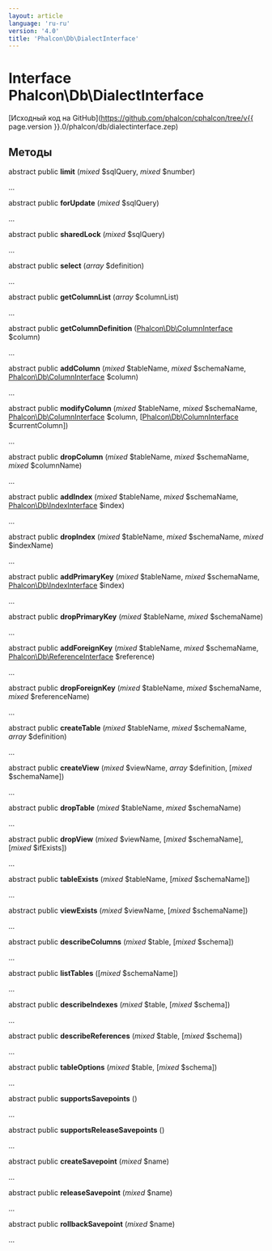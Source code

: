```yaml
---
layout: article
language: 'ru-ru'
version: '4.0'
title: 'Phalcon\Db\DialectInterface'
---
```

# Interface **Phalcon\Db\DialectInterface**

[Исходный код на GitHub](https://github.com/phalcon/cphalcon/tree/v{{ page.version }}.0/phalcon/db/dialectinterface.zep)

## Методы

abstract public **limit** (*mixed* $sqlQuery, *mixed* $number)

...

abstract public **forUpdate** (*mixed* $sqlQuery)

...

abstract public **sharedLock** (*mixed* $sqlQuery)

...

abstract public **select** (*array* $definition)

...

abstract public **getColumnList** (*array* $columnList)

...

abstract public **getColumnDefinition** ([Phalcon\Db\ColumnInterface](Phalcon_Db_ColumnInterface) $column)

...

abstract public **addColumn** (*mixed* $tableName, *mixed* $schemaName, [Phalcon\Db\ColumnInterface](Phalcon_Db_ColumnInterface) $column)

...

abstract public **modifyColumn** (*mixed* $tableName, *mixed* $schemaName, [Phalcon\Db\ColumnInterface](Phalcon_Db_ColumnInterface) $column, [[Phalcon\Db\ColumnInterface](Phalcon_Db_ColumnInterface) $currentColumn])

...

abstract public **dropColumn** (*mixed* $tableName, *mixed* $schemaName, *mixed* $columnName)

...

abstract public **addIndex** (*mixed* $tableName, *mixed* $schemaName, [Phalcon\Db\IndexInterface](Phalcon_Db_IndexInterface) $index)

...

abstract public **dropIndex** (*mixed* $tableName, *mixed* $schemaName, *mixed* $indexName)

...

abstract public **addPrimaryKey** (*mixed* $tableName, *mixed* $schemaName, [Phalcon\Db\IndexInterface](Phalcon_Db_IndexInterface) $index)

...

abstract public **dropPrimaryKey** (*mixed* $tableName, *mixed* $schemaName)

...

abstract public **addForeignKey** (*mixed* $tableName, *mixed* $schemaName, [Phalcon\Db\ReferenceInterface](Phalcon_Db_ReferenceInterface) $reference)

...

abstract public **dropForeignKey** (*mixed* $tableName, *mixed* $schemaName, *mixed* $referenceName)

...

abstract public **createTable** (*mixed* $tableName, *mixed* $schemaName, *array* $definition)

...

abstract public **createView** (*mixed* $viewName, *array* $definition, [*mixed* $schemaName])

...

abstract public **dropTable** (*mixed* $tableName, *mixed* $schemaName)

...

abstract public **dropView** (*mixed* $viewName, [*mixed* $schemaName], [*mixed* $ifExists])

...

abstract public **tableExists** (*mixed* $tableName, [*mixed* $schemaName])

...

abstract public **viewExists** (*mixed* $viewName, [*mixed* $schemaName])

...

abstract public **describeColumns** (*mixed* $table, [*mixed* $schema])

...

abstract public **listTables** ([*mixed* $schemaName])

...

abstract public **describeIndexes** (*mixed* $table, [*mixed* $schema])

...

abstract public **describeReferences** (*mixed* $table, [*mixed* $schema])

...

abstract public **tableOptions** (*mixed* $table, [*mixed* $schema])

...

abstract public **supportsSavepoints** ()

...

abstract public **supportsReleaseSavepoints** ()

...

abstract public **createSavepoint** (*mixed* $name)

...

abstract public **releaseSavepoint** (*mixed* $name)

...

abstract public **rollbackSavepoint** (*mixed* $name)

...